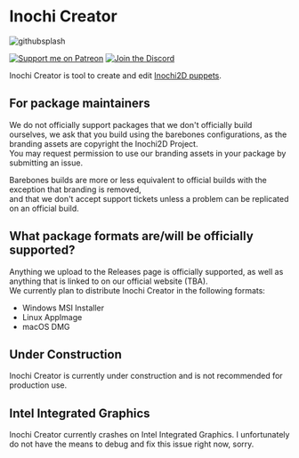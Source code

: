 # Inochi Creator
![githubsplash](https://user-images.githubusercontent.com/7032834/147977672-7fb4bfc3-edf6-4e01-8e92-210b16af485a.png)


[![Support me on Patreon](https://img.shields.io/endpoint.svg?url=https%3A%2F%2Fshieldsio-patreon.vercel.app%2Fapi%3Fusername%3Dclipsey%26type%3Dpatrons&style=for-the-badge)](https://patreon.com/clipsey)
[![Join the Discord](https://img.shields.io/discord/855173611409506334?label=Community&logo=discord&logoColor=FFFFFF&style=for-the-badge)](https://discord.com/invite/abnxwN6r9v)

Inochi Creator is tool to create and edit [Inochi2D puppets](https://github.com/Inochi2D/inochi2d).

## For package maintainers
We do not officially support packages that we don't officially build ourselves, we ask that you build using the barebones configurations, as the branding assets are copyright the Inochi2D Project.  
You may request permission to use our branding assets in your package by submitting an issue.

Barebones builds are more or less equivalent to official builds with the exception that branding is removed,  
and that we don't accept support tickets unless a problem can be replicated on an official build.

## What package formats are/will be officially supported?
Anything we upload to the Releases page is officially supported, as well as anything that is linked to on our official website (TBA).  
We currently plan to distribute Inochi Creator in the following formats:
 - Windows MSI Installer
 - Linux AppImage
 - macOS DMG

## Under Construction
Inochi Creator is currently under construction and is not recommended for production use.

## Intel Integrated Graphics
Inochi Creator currently crashes on Intel Integrated Graphics. I unfortunately do not have the means to debug and fix this issue right now, sorry.
